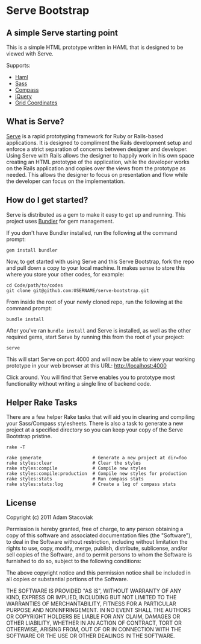 # Serve Bootstrap

## A simple Serve starting point

This is a simple HTML prototype written in HAML that is designed to be viewed with Serve.

Supports:

* [Haml](http://haml-lang.com/)
* [Sass](http://sass-lang.com/)
* [Compass](https://github.com/chriseppstein/compass)
* [jQuery](http://jquery.com/)
* [Grid Coordinates](https://github.com/adamstac/grid-coordinates)

## What is Serve?

[Serve](https://github.com/jlong/serve) is a rapid prototyping framework for Ruby or Rails-based applications. It is designed to compliment the Rails development setup and enforce a strict separation of concerns between designer and developer. Using Serve with Rails allows the designer to happily work in his own space creating an HTML prototype of the application, while the developer works on the Rails application and copies over the views from the prototype as needed. This allows the designer to focus on presentation and flow while the developer can focus on the implementation.

## How do I get started?

Serve is distributed as a gem to make it easy to get up and running. This project uses [Bundler](http://gembundler.com/) for gem management.

If you don't have Bundler installed, run the following at the command prompt:

    gem install bundler

Now, to get started with using Serve and this Serve Bootstrap, fork the repo and pull down a copy to your local machine. It makes sense to store this where you store your other codes, for example:

    cd Code/path/to/codes
    git clone git@github.com:USERNAME/serve-bootstrap.git

From inside the root of your newly cloned repo, run the following at the command prompt:

    bundle install

After you've ran `bundle install` and Serve is installed, as well as the other required gems, start Serve by running this from the root of your project:

    serve

This will start Serve on port 4000 and will now be able to view your working prototype in your web browser at this URL: [http://localhost:4000](http://localhost:4000)

Click around. You will find that Serve enables you to prototype most functionality without writing a single line of backend code.

## Helper Rake Tasks

There are a few helper Rake tasks that will aid you in clearing and compiling your Sass/Compass stylesheets. There is also a task to generate a new project at a specified directory so you can keep your copy of the Serve Bootstrap pristine.

    rake -T

    rake generate                   # Generate a new project at dir=foo
    rake styles:clear               # Clear the styles
    rake styles:compile             # Compile new styles
    rake styles:compile:production  # Compile new styles for production
    rake styles:stats               # Run compass stats
    rake styles:stats:log           # Create a log of compass stats

## License

Copyright (c) 2011 Adam Stacoviak

Permission is hereby granted, free of charge, to any person obtaining a copy of this software and associated documentation files (the "Software"), to deal in the Software without restriction, including without limitation the rights to use, copy, modify, merge, publish, distribute, sublicense, and/or sell copies of the Software, and to permit persons to whom the Software is furnished to do so, subject to the following conditions:

The above copyright notice and this permission notice shall be included in all copies or substantial portions of the Software.

THE SOFTWARE IS PROVIDED "AS IS", WITHOUT WARRANTY OF ANY KIND, EXPRESS OR IMPLIED, INCLUDING BUT NOT LIMITED TO THE WARRANTIES OF MERCHANTABILITY, FITNESS FOR A PARTICULAR PURPOSE AND NONINFRINGEMENT. IN NO EVENT SHALL THE AUTHORS OR COPYRIGHT HOLDERS BE LIABLE FOR ANY CLAIM, DAMAGES OR OTHER LIABILITY, WHETHER IN AN ACTION OF CONTRACT, TORT OR OTHERWISE, ARISING FROM, OUT OF OR IN CONNECTION WITH THE SOFTWARE OR THE USE OR OTHER DEALINGS IN THE SOFTWARE.